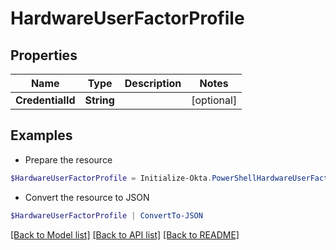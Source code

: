# HardwareUserFactorProfile
## Properties

Name | Type | Description | Notes
------------ | ------------- | ------------- | -------------
**CredentialId** | **String** |  | [optional] 

## Examples

- Prepare the resource
```powershell
$HardwareUserFactorProfile = Initialize-Okta.PowerShellHardwareUserFactorProfile  -CredentialId null
```

- Convert the resource to JSON
```powershell
$HardwareUserFactorProfile | ConvertTo-JSON
```

[[Back to Model list]](../README.md#documentation-for-models) [[Back to API list]](../README.md#documentation-for-api-endpoints) [[Back to README]](../README.md)

